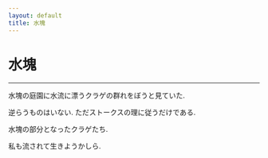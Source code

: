 ```yaml
---
layout: default
title: 水塊
---
```


# 水塊
---

水塊の庭園に水流に漂うクラゲの群れをぼうと見ていた.

逆らうものはいない. ただストークスの理に従うだけである. 

水塊の部分となったクラゲたち. 

私も流されて生きようかしら.
